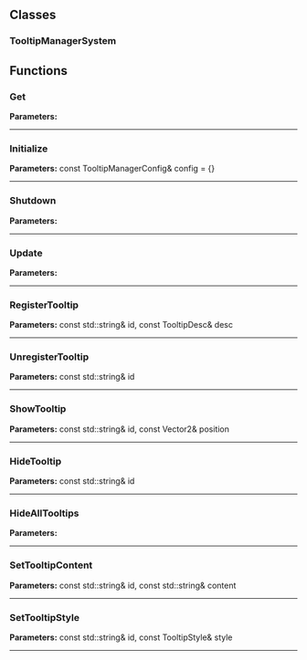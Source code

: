 
## Classes

### TooltipManagerSystem




## Functions

### Get



**Parameters:** 

---

### Initialize



**Parameters:** const TooltipManagerConfig& config = {}

---

### Shutdown



**Parameters:** 

---

### Update



**Parameters:** 

---

### RegisterTooltip



**Parameters:** const std::string& id, const TooltipDesc& desc

---

### UnregisterTooltip



**Parameters:** const std::string& id

---

### ShowTooltip



**Parameters:** const std::string& id, const Vector2& position

---

### HideTooltip



**Parameters:** const std::string& id

---

### HideAllTooltips



**Parameters:** 

---

### SetTooltipContent



**Parameters:** const std::string& id, const std::string& content

---

### SetTooltipStyle



**Parameters:** const std::string& id, const TooltipStyle& style

---
